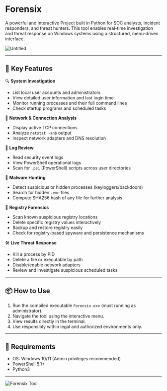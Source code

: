 # Forensix
A powerful and interactive Project built in Python for SOC analysts, incident responders, and threat hunters. This tool enables real-time investigation and threat response on Windows systems using a structured, menu-driven interface.

![Untitled](https://github.com/user-attachments/assets/cdc515c5-9a60-4848-a909-aad84b25c80c)

---

## 🎯 Key Features

🔍 **System Investigation**
- List local user accounts and administrators
- View detailed user information and last login time
- Monitor running processes and their full command lines
- Check startup programs and scheduled tasks

📡 **Network & Connection Analysis**
- Display active TCP connections
- Analyze `netstat -anb` output
- Inspect network adapters and DNS resolution

📝 **Log Review**
- Read security event logs
- View PowerShell operational logs
- Scan for `.ps1` (PowerShell) scripts across user directories

🧠 **Malware Hunting**
- Detect suspicious or hidden processes (keyloggers/backdoors)
- Search for hidden `.exe` files
- Compute SHA256 hash of any file for further analysis

🧬 **Registry Forensics**
- Scan known suspicious registry locations
- Delete specific registry values interactively
- Backup and restore registry easily
- Check for registry-based spyware and persistence mechanisms

🛠️ **Live Threat Response**
- Kill a process by PID
- Delete a file or executable by path
- Disable/enable network adapters
- Review and investigate suspicious scheduled tasks

---

## 📦 How to Use

1. Run the compiled executable `Forensix.exe` (must running as administrator).
2. Navigate the tool using the interactive menu.
3. View results directly in the terminal.
4. Use responsibly within legal and authorized environments only.

---

## 🔧 Requirements

- OS: Windows 10/11 (Admin privileges recommended)
- PowerShell 5.1+
- Python3
---
![Forensix Tool](https://github.com/user-attachments/assets/7e1bd8e6-d517-47dc-b048-31e57158897e)
